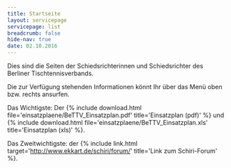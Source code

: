 ```yaml
---
title: Startseite
layout: servicepage
servicepage: list
breadcrumb: false
hide-nav: true
date: 02.10.2016
---
```


Dies sind die Seiten der Schiedsrichterinnen und Schiedsrichter des Berliner Tischtennisverbands.

Die zur Verfügung stehenden Informationen könnt Ihr über das Menü oben bzw. rechts ansurfen.

Das Wichtigste: Der {% include download.html file='einsatzplaene/BeTTV_Einsatzplan.pdf' title='Einsatzplan (pdf)' %} und {% include download.html file='einsatzplaene/BeTTV_Einsatzplan.xls' title='Einsatzplan (xls)' %}.

Das Zweitwichtigste: der {% include link.html target='http://www.ekkart.de/schiri/forum/' title='Link zum Schiri-Forum' %}.
